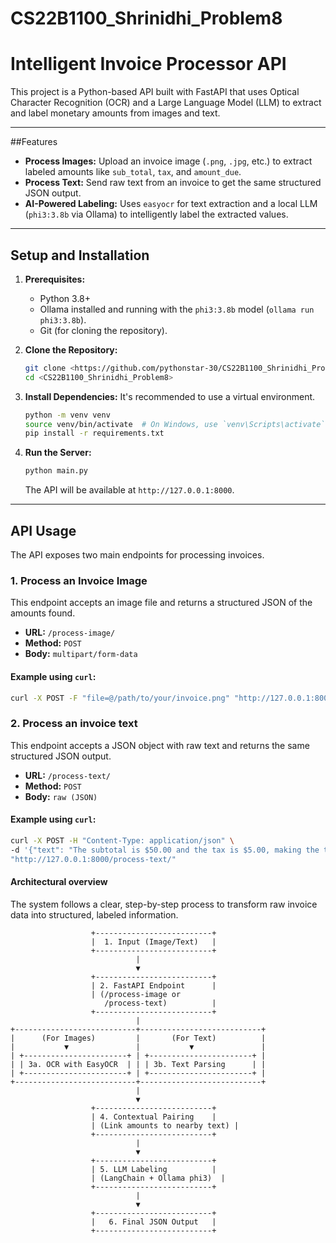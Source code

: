 # CS22B1100_Shrinidhi_Problem8

# Intelligent Invoice Processor API

This project is a Python-based API built with FastAPI that uses Optical Character Recognition (OCR) and a Large Language Model (LLM) to extract and label monetary amounts from images and text.

---
##Features

* **Process Images:** Upload an invoice image (`.png`, `.jpg`, etc.) to extract labeled amounts like `sub_total`, `tax`, and `amount_due`.
* **Process Text:** Send raw text from an invoice to get the same structured JSON output.
* **AI-Powered Labeling:** Uses `easyocr` for text extraction and a local LLM (`phi3:3.8b` via Ollama) to intelligently label the extracted values.

---
##  Setup and Installation

1.  **Prerequisites:**
    * Python 3.8+
    * Ollama installed and running with the `phi3:3.8b` model (`ollama run phi3:3.8b`).
    * Git (for cloning the repository).

2.  **Clone the Repository:**
    ```bash
    git clone <https://github.com/pythonstar-30/CS22B1100_Shrinidhi_Problem8>
    cd <CS22B1100_Shrinidhi_Problem8>
    ```

3.  **Install Dependencies:**
    It's recommended to use a virtual environment.
    ```bash
    python -m venv venv
    source venv/bin/activate  # On Windows, use `venv\Scripts\activate`
    pip install -r requirements.txt
    ```

4.  **Run the Server:**
    ```bash
    python main.py
    ```
    The API will be available at `http://127.0.0.1:8000`.

---
##  API Usage

The API exposes two main endpoints for processing invoices.

### **1. Process an Invoice Image**

This endpoint accepts an image file and returns a structured JSON of the amounts found.

* **URL:** `/process-image/`
* **Method:** `POST`
* **Body:** `multipart/form-data`

#### **Example using `curl`:**
```bash
curl -X POST -F "file=@/path/to/your/invoice.png" "http://127.0.0.1:8000/process-image/"

```
### **2. Process an invoice text**
This endpoint accepts a JSON object with raw text and returns the same structured JSON output.


* **URL:** `/process-text/`
* **Method:** `POST`
* **Body:** `raw (JSON)`

#### **Example using `curl`:**
```bash
curl -X POST -H "Content-Type: application/json" \
-d '{"text": "The subtotal is $50.00 and the tax is $5.00, making the total amount $55.00"}' \
"http://127.0.0.1:8000/process-text/"
```
#### **Architectural overview**
The system follows a clear, step-by-step process to transform raw invoice data into structured, labeled information.
```
                  +--------------------------+
                  |  1. Input (Image/Text)   |
                  +--------------------------+
                            |
                            ▼
                  +--------------------------+
                  | 2. FastAPI Endpoint      |
                  | (/process-image or 
                     /process-text)          |
                  +--------------------------+
                            |
+---------------------------+---------------------------+
|      (For Images)         |       (For Text)          |
|           ▼               |           ▼               |
| +-----------------------+ | +-----------------------+ |
| | 3a. OCR with EasyOCR  | | | 3b. Text Parsing      | |
| +-----------------------+ | +-----------------------+ |
+---------------------------+---------------------------+
                            |
                            ▼
                  +--------------------------+
                  | 4. Contextual Pairing    |
                  | (Link amounts to nearby text) |
                  +--------------------------+
                            |
                            ▼
                  +--------------------------+
                  | 5. LLM Labeling          |
                  | (LangChain + Ollama phi3)  |
                  +--------------------------+
                            |
                            ▼
                  +--------------------------+
                  |   6. Final JSON Output   |
                  +--------------------------+
```

